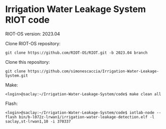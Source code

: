# Irrigation Water Leakage System RIOT code

RIOT-OS version: 2023.04

Clone RIOT-OS repository:

    git clone https://github.com/RIOT-OS/RIOT.git -b 2023.04 branch

Clone this repository:

    git clone https://github.com/simonescaccia/Irrigation-Water-Leakage-System.git

Make:

    <login>@saclay:~/Irrigation-Water-Leakage-System/code$ make clean all

Flash:

    <login>@saclay:~/Irrigation-Water-Leakage-System/code$ iotlab-node --flash bin/b-l072z-lrwan1/irrigation-water-leakage-detection.elf -l saclay,st-lrwan1,10 -i 370337
